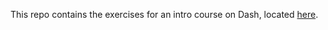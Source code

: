 This repo contains the exercises for an intro course on Dash, located [here](https://open-resources.github.io/dash_curriculum/preface/about.html).
